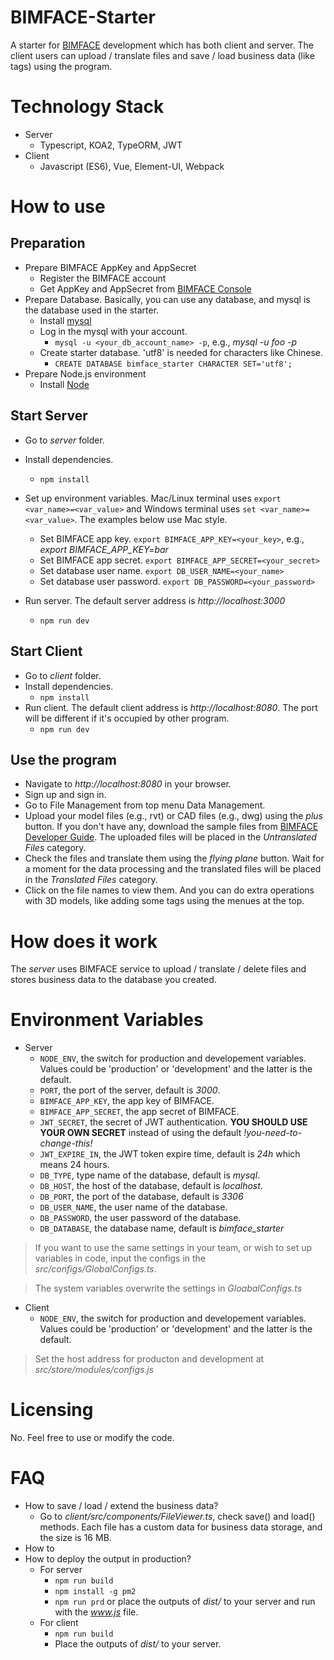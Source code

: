 # BIMFACE-Starter
A starter for [BIMFACE](http://www.bimface.com) development which has both client and server. The client users can upload / translate files and save / load business data (like tags) using the program.

# Technology Stack
* Server
  * Typescript, KOA2, TypeORM, JWT
* Client
  * Javascript (ES6), Vue, Element-UI, Webpack

# How to use
## Preparation
* Prepare BIMFACE AppKey and AppSecret
  * Register the BIMFACE account
  * Get AppKey and AppSecret from [BIMFACE Console](https://bimface.com/user-console#/application/information)
* Prepare Database. Basically, you can use any database, and mysql is the database used in the starter.
  * Install [mysql](https://www.mysql.com/)
  * Log in the mysql with your account. 
    * ```mysql -u <your_db_account_name> -p```, e.g., *mysql -u foo -p*
  * Create starter database. 'utf8' is needed for characters like Chinese.
    * ```CREATE DATABASE bimface_starter CHARACTER SET='utf8';```
* Prepare Node.js environment
  * Install [Node](https://nodejs.org/en/)
## Start Server 
* Go to *server* folder.
* Install dependencies.
  * ```npm install```
* Set up environment variables. Mac/Linux terminal uses ```export <var_name>=<var_value>``` and Windows terminal uses ```set <var_name>=<var_value>```. The examples below use Mac style.
    * Set BIMFACE app key. ```export BIMFACE_APP_KEY=<your_key>```, e.g., *export BIMFACE_APP_KEY=bar*
    * Set BIMFACE app secret. ```export BIMFACE_APP_SECRET=<your_secret>```
    * Set database user name. ```export DB_USER_NAME=<your_name>```
    * Set database user password. ```export DB_PASSWORD=<your_password>```

* Run server. The default server address is *http://localhost:3000*
  * ```npm run dev```
## Start Client
* Go to *client* folder.
* Install dependencies.
  * ```npm install```
* Run client. The default client address is *http://localhost:8080*. The port will be different if it's occupied by other program.
  * ```npm run dev```

## Use the program
* Navigate to *http://localhost:8080* in your browser.
* Sign up and sign in.
* Go to File Management from top menu Data Management.
* Upload your model files (e.g., rvt) or CAD files (e.g., dwg) using the *plus* button. If you don't have any, download the sample files from [BIMFACE Developer Guide](https://bimface.com/developer-guide/887). The uploaded files will be placed in the *Untranslated Files* category.
* Check the files and translate them using the *flying plane* button. Wait for a moment for the data processing and the translated files will be placed in the *Translated Files* category.
* Click on the file names to view them. And you can do extra operations with 3D models, like adding some tags using the menues at the top.

# How does it work
The *server* uses BIMFACE service to upload / translate / delete files and stores business data to the database you created.

# Environment Variables
* Server
  * `NODE_ENV`, the switch for production and developement variables. Values could be 'production' or 'development' and the latter is the default.
  * `PORT`, the port of the server, default is *3000*.
  * `BIMFACE_APP_KEY`, the app key of BIMFACE.
  * `BIMFACE_APP_SECRET`, the app secret of BIMFACE.
  * `JWT_SECRET`, the secret of JWT authentication. **YOU SHOULD USE YOUR OWN SECRET** instead of using the default *!you-need-to-change-this!*
  * `JWT_EXPIRE_IN`, the JWT token expire time, default is *24h* which means 24 hours.
  * `DB_TYPE`, type name of the database, default is *mysql*.
  * `DB_HOST`, the host of the database, default is *localhost*.
  * `DB_PORT`, the port of the database, default is *3306*
  * `DB_USER_NAME`, the user name of the database.
  * `DB_PASSWORD`, the user password of the database.
  * `DB_DATABASE`, the database name, default is *bimface_starter*
> If you want to use the same settings in your team, or wish to set up variables in code, input the configs in the *src/configs/GlobalConfigs.ts*.

> The system variables overwrite the settings in *GloabalConfigs.ts*
* Client
  * `NODE_ENV`, the switch for production and developement variables. Values could be 'production' or 'development' and the latter is the default.
> Set the host address for producton and development at *src/store/modules/configs.js*
# Licensing
No. Feel free to use or modify the code.

# FAQ
* How to save / load / extend the business data?
  * Go to *client/src/components/FileViewer.ts*, check save() and load() methods. Each file has a custom data for business data storage, and the size is 16 MB.
* How to 
* How to deploy the output in production?
  * For server
    * ```npm run build```
    * ```npm install -g pm2```
    * ```npm run prd``` or place the outputs of *dist/* to your server and run with the *www.js* file.
  * For client
    * ```npm run build```
    * Place the outputs of *dist/* to your server.

